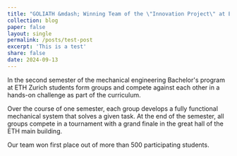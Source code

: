 ```yaml
---
title: "GOLIATH &mdash; Winning Team of the \"Innovation Project\" at ETH Zurich"
collection: blog
paper: false
layout: single
permalink: /posts/test-post
excerpt: 'This is a test'
share: false
date: 2024-09-13
---
```


In the second semester of the mechanical engineering Bachelor's program at ETH Zurich students form groups and compete against each other in a hands-on challenge as part of the curriculum.

Over the course of one semester, each group develops a fully functional mechanical system that solves a given task. At the end of the semester, all groups compete in a tournament with a grand finale in the great hall of the ETH main building.

Our team won first place out of more than 500 participating students.
